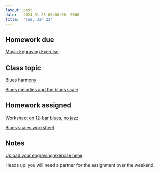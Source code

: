 ```yaml
---
layout: post
date:   2024-01-23 00:00:00 -0500
title:  "Tue, Jan 23"
---
```


## Homework due

[Music Engraving Exercise
](https://gmuedu-my.sharepoint.com/:b:/g/personal/mlavengo_gmu_edu/ETaWywkMF9tOrGv_MXkEzOEB9r0dGKLG8LMnYXjBVca5rg?e=5ZDN4b)

## Class topic

[Blues harmony](https://viva.pressbooks.pub/openmusictheory/chapter/blues-harmony/)

[Blues melodies and the blues scale](https://viva.pressbooks.pub/openmusictheory/chapter/blues-melodies-and-the-blues-scale/)

## Homework assigned

[Worksheet on 12-bar blues, no jazz](https://viva.pressbooks.pub/openmusictheory/chapter/blues-harmony/#assignments)

[Blues scales worksheet](https://viva.pressbooks.pub/openmusictheory/chapter/blues-melodies-and-the-blues-scale/#assignments)

## Notes

[Upload your engraving exercise here](https://gmuedu-my.sharepoint.com/:f:/g/personal/mlavengo_gmu_edu/EjtuCHkVt-5Eq1xx1VdLxCoBUJm0TTi4m8UCqNa1QpQQMw).

Heads up: you will need a partner for the assignment over the weekend.